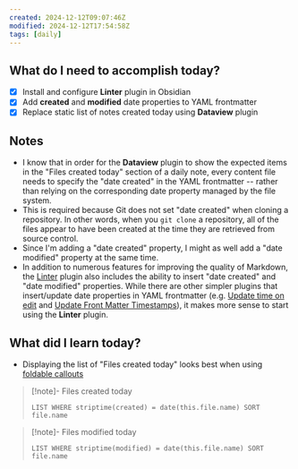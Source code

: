 ```yaml
---
created: 2024-12-12T09:07:46Z
modified: 2024-12-12T17:54:58Z
tags: [daily]
---
```


## What do I need to accomplish today?

- [x] Install and configure **Linter** plugin in Obsidian
- [x] Add **created** and **modified** date properties to YAML frontmatter
- [x] Replace static list of notes created today using **Dataview** plugin

## Notes

- I know that in order for the **Dataview** plugin to show the expected items in the "Files created today" section of a daily note, every content file needs to specify the "date created" in the YAML frontmatter -- rather than relying on the corresponding date property managed by the file system.
- This is required because Git does not set "date created" when cloning a repository. In other words, when you `git clone` a repository, all of the files appear to have been created at the time they are retrieved from source control.
- Since I'm adding a "date created" property, I might as well add a "date modified" property at the same time.
- In addition to numerous features for improving the quality of Markdown, the [Linter](https://platers.github.io/obsidian-linter/) plugin also includes the ability to insert "date created" and "date modified" properties. While there are other simpler plugins that insert/update date properties in YAML frontmatter (e.g. [Update time on edit](https://github.com/beaussan/update-time-on-edit-obsidian) and [Update Front Matter Timestamps](https://github.com/lighthousedino/obsidian-front-matter-timestamps)), it makes more sense to start using the **Linter** plugin.

## What did I learn today?

- Displaying the list of "Files created today" looks best when using [foldable callouts](https://help.obsidian.md/Editing+and+formatting/Callouts#Foldable+callouts)

> [!note]- Files created today
>```dataview  
>LIST WHERE striptime(created) = date(this.file.name) SORT file.name
>```

> [!note]- Files modified today
>```dataview  
>LIST WHERE striptime(modified) = date(this.file.name) SORT file.name
>```
